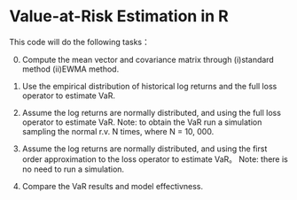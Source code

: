 # Value-at-Risk Estimation in R
This code will do the following tasks：


0) Compute the mean vector and covariance matrix through (i)standard method (ii)EWMA method. 


1) Use the empirical distribution of historical log returns and the full loss operator to estimate VaR.


2) Assume the log returns are normally distributed, and using the full loss operator to estimate VaR. Note: to obtain the VaR run a simulation sampling the
normal r.v. N times, where N = 10, 000.


3) Assume the log returns are normally distributed, and using the first order approximation to the loss operator to estimate VaR。 Note: there is no need to run a simulation.


4) Compare the VaR results and model effectivness.


